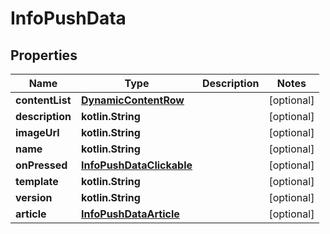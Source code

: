 
# InfoPushData

## Properties
Name | Type | Description | Notes
------------ | ------------- | ------------- | -------------
**contentList** | [**DynamicContentRow**](DynamicContentRow.md) |  |  [optional]
**description** | **kotlin.String** |  |  [optional]
**imageUrl** | **kotlin.String** |  |  [optional]
**name** | **kotlin.String** |  |  [optional]
**onPressed** | [**InfoPushDataClickable**](InfoPushDataClickable.md) |  |  [optional]
**template** | **kotlin.String** |  |  [optional]
**version** | **kotlin.String** |  |  [optional]
**article** | [**InfoPushDataArticle**](InfoPushDataArticle.md) |  |  [optional]



